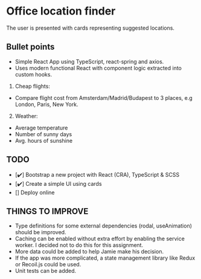 # Office location finder

The user is presented with cards representing suggested locations.

## Bullet points

- Simple React App using TypeScript, react-spring and axios.
- Uses modern functional React with component logic extracted into custom hooks.

1. Cheap flights:

- Compare flight cost from Amsterdam/Madrid/Budapest to 3 places, e.g London, Paris, New York.

2. Weather:

- Average temperature
- Number of sunny days
- Avg. hours of sunshine

## TODO

- [✔️] Bootstrap a new project with React (CRA), TypeScript & SCSS
- [✔️] Create a simple UI using cards
- [️] Deploy online

## THINGS TO IMPROVE

- Type definitions for some external dependencies (rodal, useAnimation) should be improved.
- Caching can be enabled without extra effort by enabling the service worker. I decided not to do this for this assignment.
- More data could be added to help Jamie make his decision.
- If the app was more complicated, a state management library like Redux or Recoil.js could be used.
- Unit tests can be added.
